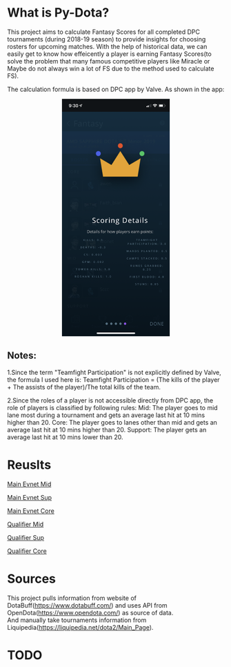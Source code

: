# What is Py-Dota?
This project aims to calculate Fantasy Scores for all completed DPC tournaments (during 2018-19 season) to provide insights for choosing rosters for upcoming matches.  With the help of historical data, we can easily get to know how effeicently a player is earning Fantasy Scores(to solve the problem that many famous competitive players like Miracle or Maybe do not always win a lot of FS due to the method used to calculate FS).

The calculation formula is based on DPC app by Valve.
As shown in the app:
<p align="center">
  <img src="https://github.com/zhouy1017/Py-Dota/blob/master/DPC_Screenshot.png"  width="250" height="550">
</p>

## Notes:
1.Since the term "Teamfight Participation" is not explicitly defined by Valve, the formula I used here is:
Teamfight Participation = (The kills of the player + The assists of the player)/The total kills of the team.

2.Since the roles of a player is not accessible directly from DPC app, the role of players is classified by following rules:
 Mid: The player goes to mid lane most during a tournament and gets an average last hit at 10 mins higher than 20.
 Core: The player goes to lanes other than mid and gets an average last hit at 10 mins higher than 20.
 Support: The player gets an average last hit at 10 mins lower than 20.

#  Reuslts
[Main Evnet Mid](https://github.com/zhouy1017/Py-Dota/blob/master/mid_main.html)

[Main Evnet Sup](https://github.com/zhouy1017/Py-Dota/blob/master/sup_main.html)

[Main Evnet Core](https://github.com/zhouy1017/Py-Dota/blob/master/core_main.html)

[Qualifier Mid](https://github.com/zhouy1017/Py-Dota/blob/master/mid_qu.html)

[Qualifier Sup](https://github.com/zhouy1017/Py-Dota/blob/master/sup_qu.html)

[Qualifier Core](https://github.com/zhouy1017/Py-Dota/blob/master/core_qu.html)


# Sources
This project pulls information from website of DotaBuff(https://www.dotabuff.com/) 
and uses API from OpenDota(https://www.opendota.com/) as source of data.  
And manually take tournaments information from Liquipedia(https://liquipedia.net/dota2/Main_Page).

# TODO
